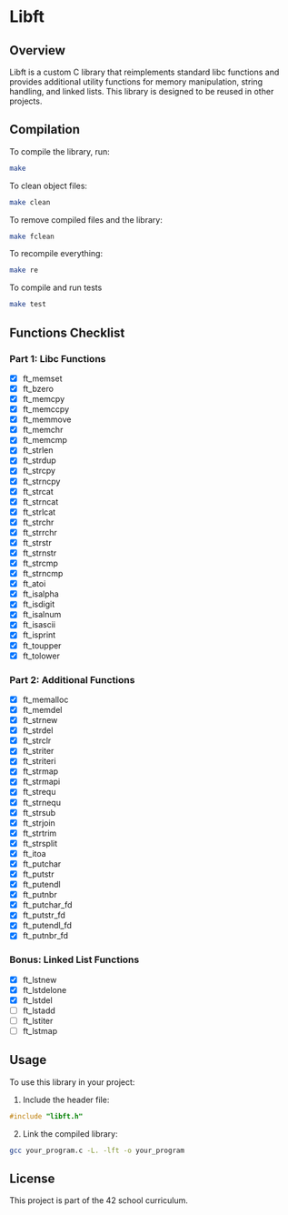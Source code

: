 # Libft

## Overview

Libft is a custom C library that reimplements standard libc functions and provides additional utility functions for memory manipulation, string handling, and linked lists. This library is designed to be reused in other projects.

## Compilation

To compile the library, run:

```sh
make
```

To clean object files:

```sh
make clean
```

To remove compiled files and the library:

```sh
make fclean
```

To recompile everything:

```sh
make re
```

To compile and run tests

```sh
make test
```

## Functions Checklist

### Part 1: Libc Functions

- [X] ft_memset
- [X] ft_bzero
- [X] ft_memcpy
- [X] ft_memccpy
- [X] ft_memmove
- [X] ft_memchr
- [X] ft_memcmp
- [X] ft_strlen
- [X] ft_strdup
- [X] ft_strcpy
- [X] ft_strncpy
- [X] ft_strcat
- [X] ft_strncat
- [X] ft_strlcat
- [X] ft_strchr
- [X] ft_strrchr
- [X] ft_strstr
- [X] ft_strnstr
- [X] ft_strcmp
- [X] ft_strncmp
- [X] ft_atoi
- [X] ft_isalpha
- [X] ft_isdigit
- [X] ft_isalnum
- [X] ft_isascii
- [X] ft_isprint
- [X] ft_toupper
- [X] ft_tolower

### Part 2: Additional Functions

- [X] ft_memalloc
- [X] ft_memdel
- [X] ft_strnew
- [X] ft_strdel
- [X] ft_strclr
- [X] ft_striter
- [X] ft_striteri
- [X] ft_strmap
- [X] ft_strmapi
- [X] ft_strequ
- [X] ft_strnequ
- [X] ft_strsub
- [X] ft_strjoin
- [X] ft_strtrim
- [X] ft_strsplit
- [X] ft_itoa
- [X] ft_putchar
- [X] ft_putstr
- [X] ft_putendl
- [X] ft_putnbr
- [X] ft_putchar_fd
- [X] ft_putstr_fd
- [X] ft_putendl_fd
- [X] ft_putnbr_fd

### Bonus: Linked List Functions

- [X] ft_lstnew
- [X] ft_lstdelone
- [X] ft_lstdel
- [ ] ft_lstadd
- [ ] ft_lstiter
- [ ] ft_lstmap

## Usage

To use this library in your project:

1. Include the header file:

```c
#include "libft.h"
```

2. Link the compiled library:

```sh
gcc your_program.c -L. -lft -o your_program
```

## License

This project is part of the 42 school curriculum.
